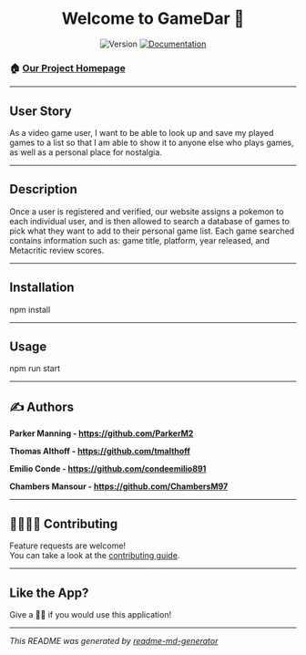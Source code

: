 <h1 align="center" class="fas fa-microscope">Welcome to GameDar 🔬</h1>
<p align="center">
  <img alt="Version" src="https://img.shields.io/badge/version-2.0.0-blue.svg?cacheSeconds=2592000" />
  <a href="https://github.com/ParkerM2/GamesList#readme" target="_blank">
    <img alt="Documentation" src="https://img.shields.io/badge/documentation-yes-brightgreen.svg" />
  </a>

</p>

### 🏠 [Our Project Homepage](https://github.com/ParkerM2/GamesList)


---
## User Story

As a video game user, I want to be able to look up and save my played games to a list so that I am able to show it to anyone else who plays games, as well as a personal place for nostalgia.

---
## Description
Once a user is registered and verified, our website assigns a pokemon to each individual user, and is then allowed to search a database of games to pick what they want to add to their personal game list. Each game searched contains information such as: game title, platform, year released, and Metacritic review scores.

---
## Installation


npm install

---
## Usage


npm run start

---
## ✍ Authors

**Parker Manning - https://github.com/ParkerM2**

**Thomas Althoff - https://github.com/tmalthoff**

**Emilio Conde - https://github.com/condeemilio891**

**Chambers Mansour - https://github.com/ChambersM97**

---
## 👨‍👨‍👦‍👦 Contributing

Feature requests are welcome!<br />You can take a look at the [contributing guide](https://github.com/ParkerM2/GamesList/graphs/contributors).

---
## Like the App?

Give a 👍🏻 if you would use this application!




***
_This README was generated by [readme-md-generator](https://github.com/kefranabg/readme-md-generator)_